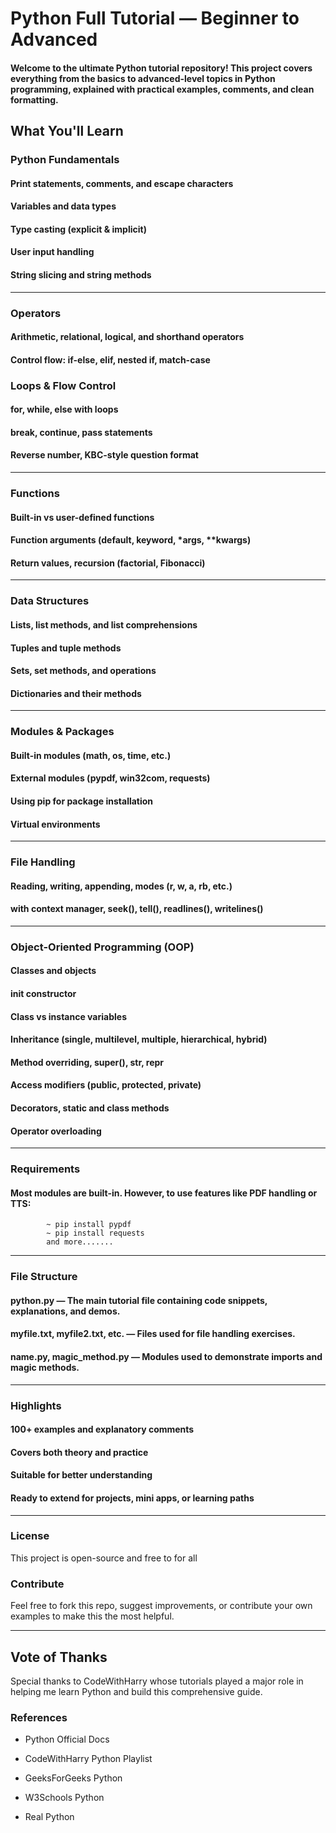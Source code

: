 # Python Full Tutorial — Beginner to Advanced
#### Welcome to the ultimate Python tutorial repository! This project covers everything from the basics to advanced-level topics in Python programming, explained with practical examples, comments, and clean formatting.

## What You'll Learn
### Python Fundamentals
#### Print statements, comments, and escape characters

#### Variables and data types

#### Type casting (explicit & implicit)

#### User input handling

#### String slicing and string methods

---

### Operators
#### Arithmetic, relational, logical, and shorthand operators

#### Control flow: if-else, elif, nested if, match-case

### Loops & Flow Control
#### for, while, else with loops

#### break, continue, pass statements

#### Reverse number, KBC-style question format

---

### Functions
#### Built-in vs user-defined functions

#### Function arguments (default, keyword, *args, **kwargs)

#### Return values, recursion (factorial, Fibonacci)

---

### Data Structures
#### Lists, list methods, and list comprehensions

#### Tuples and tuple methods

#### Sets, set methods, and operations

#### Dictionaries and their methods

---

### Modules & Packages
#### Built-in modules (math, os, time, etc.)

#### External modules (pypdf, win32com, requests)

#### Using pip for package installation

#### Virtual environments

---

### File Handling
#### Reading, writing, appending, modes (r, w, a, rb, etc.)

#### with context manager, seek(), tell(), readlines(), writelines()

---

### Object-Oriented Programming (OOP)
#### Classes and objects

#### __init__ constructor

#### Class vs instance variables

#### Inheritance (single, multilevel, multiple, hierarchical, hybrid)

#### Method overriding, super(), __str__, __repr__

#### Access modifiers (public, protected, private)

#### Decorators, static and class methods

#### Operator overloading

---

### Requirements
#### Most modules are built-in. However, to use features like PDF handling or TTS:
            ~ pip install pypdf
            ~ pip install requests
            and more.......

---

### File Structure
#### python.py — The main tutorial file containing code snippets, explanations, and demos.

#### myfile.txt, myfile2.txt, etc. — Files used for file handling exercises.

#### name.py, magic_method.py — Modules used to demonstrate imports and magic methods.

---

### Highlights
#### 100+ examples and explanatory comments

#### Covers both theory and practice

#### Suitable for better understanding

#### Ready to extend for projects, mini apps, or learning paths

---

### License
This project is open-source and free to for all

### Contribute
Feel free to fork this repo, suggest improvements, or contribute your own examples to make this the most helpful.

---


## Vote of Thanks
Special thanks to CodeWithHarry whose tutorials played a major role in helping me learn Python and build this comprehensive guide.

### References
- Python Official Docs

- CodeWithHarry Python Playlist

- GeeksForGeeks Python

- W3Schools Python

- Real Python


